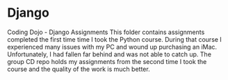# Django
Coding Dojo - Django Assignments
This folder contains assignments completed the first time time I took the Python course. During that course I experienced many issues with my PC and wound up purchasing an iMac. Unfortunately, I had fallen far behind and was not able to catch up. The group CD repo holds my assignments from the second time I took the course and the quality of the work is much better.
